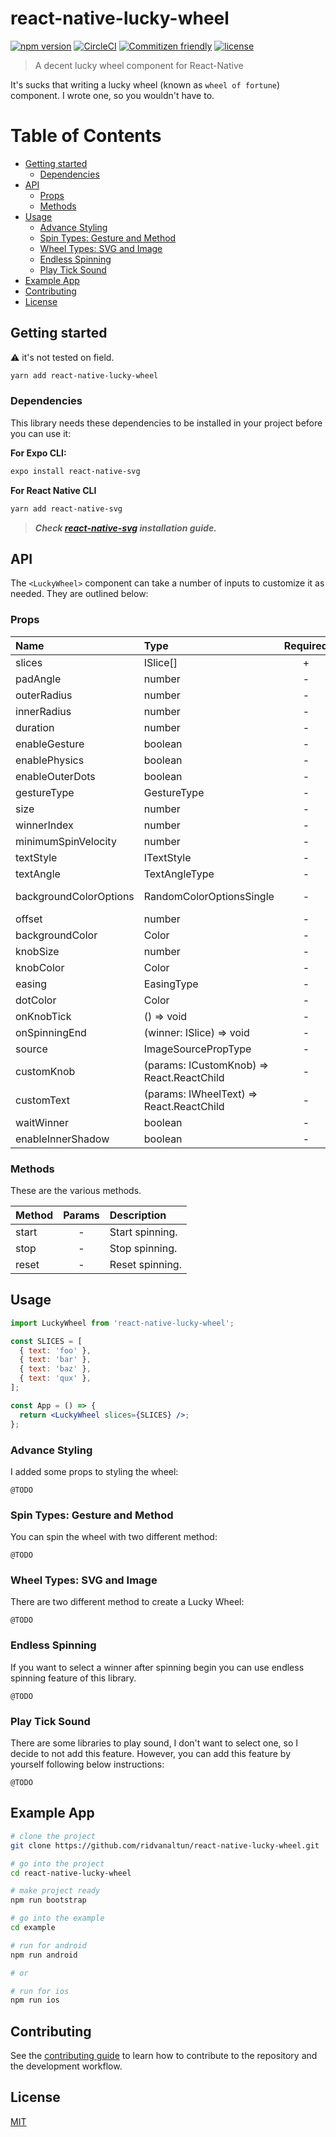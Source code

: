 # react-native-lucky-wheel <!-- omit in toc -->

[![npm version](https://img.shields.io/npm/v/react-native-lucky-wheel.svg)](https://npmjs.com/package/react-native-lucky-wheel)
[![CircleCI](https://circleci.com/gh/ridvanaltun/react-native-lucky-wheel/tree/master.svg?style=shield)](https://circleci.com/gh/ridvanaltun/react-native-lucky-wheel/tree/master)
[![Commitizen friendly](https://img.shields.io/badge/commitizen-friendly-brightgreen.svg)](http://commitizen.github.io/cz-cli/)
[![license](https://img.shields.io/npm/l/react-native-lucky-wheel.svg)](https://github.com/ridvanaltun/react-native-lucky-wheel/blob/master/LICENSE)

> A decent lucky wheel component for React-Native

It's sucks that writing a lucky wheel (known as `wheel of fortune`) component. I wrote one, so you wouldn't have to.

# Table of Contents <!-- omit in toc -->

- [Getting started](#getting-started)
  - [Dependencies](#dependencies)
- [API](#api)
  - [Props](#props)
  - [Methods](#methods)
- [Usage](#usage)
  - [Advance Styling](#advance-styling)
  - [Spin Types: Gesture and Method](#spin-types-gesture-and-method)
  - [Wheel Types: SVG and Image](#wheel-types-svg-and-image)
  - [Endless Spinning](#endless-spinning)
  - [Play Tick Sound](#play-tick-sound)
- [Example App](#example-app)
- [Contributing](#contributing)
- [License](#license)

## Getting started

:warning: it's not tested on field.

```sh
yarn add react-native-lucky-wheel
```

### Dependencies

This library needs these dependencies to be installed in your project before you can use it:

**For Expo CLI:**

```sh
expo install react-native-svg
```

**For React Native CLI**

```sh
yarn add react-native-svg
```

> **_Check [react-native-svg](https://github.com/react-native-svg/react-native-svg) installation guide._**

## API

The `<LuckyWheel>` component can take a number of inputs to customize it as needed. They are outlined below:

### Props

| Name                   | Type                                      | Required |            Default Value            |
| :--------------------- | :---------------------------------------- | :------: | :---------------------------------: |
| slices                 | ISlice[]                                  |    +     |                  -                  |
| padAngle               | number                                    |    -     |                0.01                 |
| outerRadius            | number                                    |    -     |                 13                  |
| innerRadius            | number                                    |    -     |                 30                  |
| duration               | number                                    |    -     |                  4                  |
| enableGesture          | boolean                                   |    -     |                false                |
| enablePhysics          | boolean                                   |    -     |                false                |
| enableOuterDots        | boolean                                   |    -     |                true                 |
| gestureType            | GestureType                               |    -     |       GestureTypes.CLOCKWISE        |
| size                   | number                                    |    -     |             width - 40              |
| winnerIndex            | number                                    |    -     |                  -                  |
| minimumSpinVelocity    | number                                    |    -     |                  1                  |
| textStyle              | ITextStyle                                |    -     |                  -                  |
| textAngle              | TextAngleType                             |    -     |         TextAngles.VERTICAL         |
| backgroundColorOptions | RandomColorOptionsSingle                  |    -     | {luminosity: 'dark', hue: 'random'} |
| offset                 | number                                    |    -     |                  0                  |
| backgroundColor        | Color                                     |    -     |               `#FFF`                |
| knobSize               | number                                    |    -     |                 30                  |
| knobColor              | Color                                     |    -     |              `#FF0000`              |
| easing                 | EasingType                                |    -     |           EasingTypes.OUT           |
| dotColor               | Color                                     |    -     |               `#000`                |
| onKnobTick             | () => void                                |    -     |                  -                  |
| onSpinningEnd          | (winner: ISlice) => void                  |    -     |                  -                  |
| source                 | ImageSourcePropType                       |    -     |                  -                  |
| customKnob             | (params: ICustomKnob) => React.ReactChild |    -     |                  -                  |
| customText             | (params: IWheelText) => React.ReactChild  |    -     |                  -                  |
| waitWinner             | boolean                                   |    -     |                false                |
| enableInnerShadow      | boolean                                   |    -     |                true                 |

### Methods

These are the various methods.

| Method | Params | Description     |
| :----- | :----: | :-------------- |
| start  |   -    | Start spinning. |
| stop   |   -    | Stop spinning.  |
| reset  |   -    | Reset spinning. |

## Usage

```jsx
import LuckyWheel from 'react-native-lucky-wheel';

const SLICES = [
  { text: 'foo' },
  { text: 'bar' },
  { text: 'baz' },
  { text: 'qux' },
];

const App = () => {
  return <LuckyWheel slices={SLICES} />;
};
```

### Advance Styling

I added some props to styling the wheel:

`@TODO`

### Spin Types: Gesture and Method

You can spin the wheel with two different method:

`@TODO`

### Wheel Types: SVG and Image

There are two different method to create a Lucky Wheel:

`@TODO`

### Endless Spinning

If you want to select a winner after spinning begin you can use endless spinning feature of this library.

`@TODO`

### Play Tick Sound

There are some libraries to play sound, I don't want to select one, so I decide to not add this feature. However, you can add this feature by yourself following below instructions:

`@TODO`

## Example App

```sh
# clone the project
git clone https://github.com/ridvanaltun/react-native-lucky-wheel.git

# go into the project
cd react-native-lucky-wheel

# make project ready
npm run bootstrap

# go into the example
cd example

# run for android
npm run android

# or

# run for ios
npm run ios
```

## Contributing

See the [contributing guide](CONTRIBUTING.md) to learn how to contribute to the repository and the development workflow.

## License

[MIT](LICENSE)
